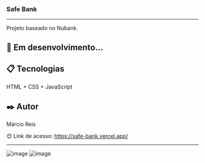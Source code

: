 ### Safe Bank

---

Projeto baseado no Nubank.

## 🚀 Em desenvolvimento...

## 📋 Tecnologias
HTML + CSS + JavaScript

## ✒️ Autor
Márcio Reis

😊 Link de acesso: https://safe-bank.vercel.app/

---
![image](https://github.com/dev-marcioreis/safe-bank/assets/122680054/4af055e5-0ad7-4771-94ee-9f3b77439820)
![image](https://github.com/dev-marcioreis/safe-bank/assets/122680054/4b1aa721-c670-4e7d-bf97-1b0fc6985746)




